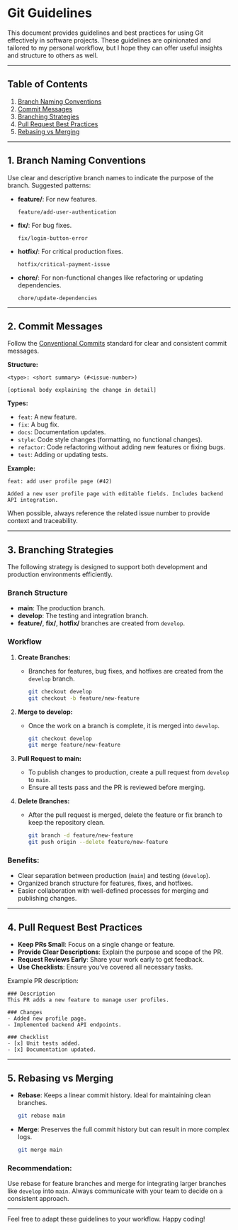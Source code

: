 # Git Guidelines

This document provides guidelines and best practices for using Git effectively in software projects. These guidelines are opinionated and tailored to my personal workflow, but I hope they can offer useful insights and structure to others as well.

---

## **Table of Contents**
1. [Branch Naming Conventions](#branch-naming-conventions)
2. [Commit Messages](#commit-messages)
3. [Branching Strategies](#branching-strategies)
4. [Pull Request Best Practices](#pull-request-best-practices)
5. [Rebasing vs Merging](#rebasing-vs-merging)

---

## **1. Branch Naming Conventions**

Use clear and descriptive branch names to indicate the purpose of the branch. Suggested patterns:

- **feature/**: For new features.
  ```
  feature/add-user-authentication
  ```
- **fix/**: For bug fixes.
  ```
  fix/login-button-error
  ```
- **hotfix/**: For critical production fixes.
  ```
  hotfix/critical-payment-issue
  ```
- **chore/**: For non-functional changes like refactoring or updating dependencies.
  ```
  chore/update-dependencies
  ```

---

## **2. Commit Messages**

Follow the [Conventional Commits](https://www.conventionalcommits.org/) standard for clear and consistent commit messages.

**Structure:**
```
<type>: <short summary> (#<issue-number>)

[optional body explaining the change in detail]
```

**Types:**
- `feat`: A new feature.
- `fix`: A bug fix.
- `docs`: Documentation updates.
- `style`: Code style changes (formatting, no functional changes).
- `refactor`: Code refactoring without adding new features or fixing bugs.
- `test`: Adding or updating tests.

**Example:**
```
feat: add user profile page (#42)

Added a new user profile page with editable fields. Includes backend API integration.
```

When possible, always reference the related issue number to provide context and traceability.

---

## **3. Branching Strategies**

The following strategy is designed to support both development and production environments efficiently.

### **Branch Structure**
- **main**: The production branch.
- **develop**: The testing and integration branch.
- **feature/**, **fix/**, **hotfix/** branches are created from `develop`.

### **Workflow**

1. **Create Branches:**
   - Branches for features, bug fixes, and hotfixes are created from the `develop` branch.
     ```bash
     git checkout develop
     git checkout -b feature/new-feature
     ```

2. **Merge to develop:**
   - Once the work on a branch is complete, it is merged into `develop`.
     ```bash
     git checkout develop
     git merge feature/new-feature
     ```

3. **Pull Request to main:**
   - To publish changes to production, create a pull request from `develop` to `main`.
   - Ensure all tests pass and the PR is reviewed before merging.

4. **Delete Branches:**
   - After the pull request is merged, delete the feature or fix branch to keep the repository clean.
     ```bash
     git branch -d feature/new-feature
     git push origin --delete feature/new-feature
     ```

### **Benefits:**
- Clear separation between production (`main`) and testing (`develop`).
- Organized branch structure for features, fixes, and hotfixes.
- Easier collaboration with well-defined processes for merging and publishing changes.

---

## **4. Pull Request Best Practices**

- **Keep PRs Small**: Focus on a single change or feature.
- **Provide Clear Descriptions**: Explain the purpose and scope of the PR.
- **Request Reviews Early**: Share your work early to get feedback.
- **Use Checklists**: Ensure you’ve covered all necessary tasks.

Example PR description:
```
### Description
This PR adds a new feature to manage user profiles.

### Changes
- Added new profile page.
- Implemented backend API endpoints.

### Checklist
- [x] Unit tests added.
- [x] Documentation updated.
```

---

## **5. Rebasing vs Merging**

- **Rebase**: Keeps a linear commit history. Ideal for maintaining clean branches.
  ```bash
  git rebase main
  ```
- **Merge**: Preserves the full commit history but can result in more complex logs.
  ```bash
  git merge main
  ```

### **Recommendation:**
Use rebase for feature branches and merge for integrating larger branches like `develop` into `main`. Always communicate with your team to decide on a consistent approach.

---

Feel free to adapt these guidelines to your workflow. Happy coding!

